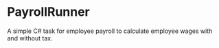 # PayrollRunner

A simple C# task for employee payroll to calculate employee wages with and without tax.
